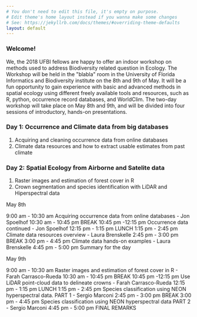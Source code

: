 ```yaml
---
# You don't need to edit this file, it's empty on purpose.
# Edit theme's home layout instead if you wanna make some changes
# See: https://jekyllrb.com/docs/themes/#overriding-theme-defaults
layout: default
---
```

### Welcome!

We, the 2018 UFBI fellows are happy to offer an indoor workshop on methods used to address Biodiversity related question in Ecology. The Workshop will be held in the "blabla"  room in the University of Florida Informatics and Biodiversity institute on the 8th and 9th of May. It will be a fun opportunity to gain experience with basic and advanced methods in spatial ecology using different freely available tools and resources, such as R, python, occurrence record databases, and WorldClim. The two-day workshop will take place on May 8th and 9th, and will be divided into four sessions of introductory, hands-on presentations.


### Day 1: Occurrence and Climate data from big databases
1. Acquiring and cleaning occurrence data from online databases
2. Climate data resources and how to extract usable estimates from past climate

### Day 2: Spatial Ecology from Airborne and Satelite data
1. Raster images and estimation of forest cover in R
2. Crown segmentation and species identification with LiDAR and Hiperspectral data

May 8th

9:00 am - 10:30 am	Acquiring occurrence data from online databases - Jon Spoelhof
10:30 am - 10:45 pm  	BREAK
10:45 pm -12:15 pm	Occurrence data continued - Jon Spoelhof
12:15 pm - 1:15 pm 	LUNCH
1:15 pm - 2:45 pm	Climate data resources overview - Laura Brenskelle
2:45 pm - 3:00 pm	BREAK
3:00 pm - 4:45 pm	Climate data hands-on examples - Laura Brenskelle
4:45 pm - 5:00 pm 	Summary for the day

May 9th

9:00 am - 10:30 am        Raster images and estimation of forest cover in R - Farah Carrasco-Rueda
10:30 am - 10:45 pm  	BREAK
10:45 pm -12:15 pm	Use LiDAR point-cloud data to delineate crowns - Farah Carrasco-Rueda
12:15 pm - 1:15 pm 	LUNCH
1:15 pm - 2:45 pm	Species classification using NEON hyperspectral data. PART 1 - Sergio Marconi
2:45 pm - 3:00 pm	BREAK
3:00 pm - 4:45 pm	Species classification using NEON hyperspectral data PART 2 - Sergio Marconi
4:45 pm - 5:00 pm 	FINAL REMARKS
